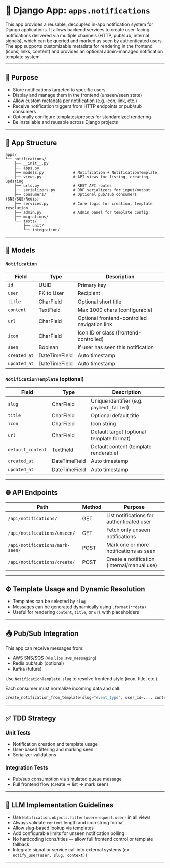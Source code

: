 # 🔔 Django App: `apps.notifications`

This app provides a reusable, decoupled in-app notification system for Django applications. It allows backend services to create user-facing notifications delivered via multiple channels (HTTP, pub/sub, internal signals), which can be queried and marked as seen by authenticated users. The app supports customizable metadata for rendering in the frontend (icons, links, content) and provides an optional admin-managed notification template system.

---

## 🎯 Purpose

- Store notifications targeted to specific users
- Display and manage them in the frontend (unseen/seen state)
- Allow custom metadata per notification (e.g. icon, link, etc.)
- Receive notification triggers from HTTP endpoints or pub/sub consumers
- Optionally configure templates/presets for standardized rendering
- Be installable and reusable across Django projects

---

## 📁 App Structure

```
apps/
└── notifications/
    ├── __init__.py
    ├── apps.py
    ├── models.py             # Notification + NotificationTemplate
    ├── views.py              # API views for listing, creating, updating
    ├── urls.py               # REST API routes
    ├── serializers.py        # DRF serializers for input/output
    ├── consumers/            # Optional pub/sub consumers (SNS/SQS/Redis)
    ├── services.py           # Core logic for creation, template resolution
    ├── admin.py              # Admin panel for template config
    ├── migrations/
    └── tests/
        ├── unit/
        └── integration/
```

---

## 🧱 Models

### `Notification`

| Field        | Type           | Description                                  |
|--------------|----------------|----------------------------------------------|
| `id`         | UUID           | Primary key                                  |
| `user`       | FK to User     | Recipient                                    |
| `title`      | CharField      | Optional short title                         |
| `content`    | TextField      | Max 1000 chars (configurable)                |
| `url`        | CharField      | Optional frontend-controlled navigation link |
| `icon`       | CharField      | Icon ID or class (frontend-controlled)       |
| `seen`       | Boolean        | If user has seen this notification           |
| `created_at` | DateTimeField  | Auto timestamp                               |
| `updated_at` | DateTimeField  | Auto timestamp                               |

### `NotificationTemplate` (optional)

| Field        | Type           | Description                                  |
|--------------|----------------|----------------------------------------------|
| `slug`       | CharField      | Unique identifier (e.g. `payment_failed`)     |
| `title`      | CharField      | Optional default title                       |
| `icon`       | CharField      | Icon string                                  |
| `url`        | CharField      | Default target (optional template format)     |
| `default_content` | TextField | Default content (template renderable)         |
| `created_at` | DateTimeField  | Auto timestamp                               |
| `updated_at` | DateTimeField  | Auto timestamp                               |

---

## 🌐 API Endpoints

| Path                                  | Method | Purpose                                      |
|---------------------------------------|--------|----------------------------------------------|
| `/api/notifications/`                | GET    | List notifications for authenticated user   |
| `/api/notifications/unseen/`         | GET    | Fetch only unseen notifications             |
| `/api/notifications/mark-seen/`      | POST   | Mark one or more notifications as seen      |
| `/api/notifications/create/`         | POST   | Create a notification (internal/manual use) |

---

## ⚙️ Template Usage and Dynamic Resolution

- Templates can be selected by `slug`
- Messages can be generated dynamically using `.format(**data)`
- Useful for rendering `content`, `title`, or `url` with placeholders

---

## 📤 Pub/Sub Integration

This app can receive messages from:
- AWS SNS/SQS (via `libs.aws_messaging`)
- Redis pub/sub (optional)
- Kafka (future)

Use `NotificationTemplate.slug` to resolve frontend style (icon, title, etc.).

Each consumer must normalize incoming data and call:

```python
create_notification_from_template(slug="event_type", user_id=..., context={...})
```

---

## ✅ TDD Strategy

### Unit Tests

- Notification creation and template usage
- User-based filtering and marking seen
- Serializer validations

### Integration Tests

- Pub/sub consumption via simulated queue message
- Full frontend flow (create → list → mark seen)

---

## 🤖 LLM Implementation Guidelines

- Use `Notification.objects.filter(user=request.user)` in all views
- Always validate `content` length and icon string format
- Allow slug-based lookup via templates
- Add configurable limits for unseen notification polling
- No hardcoding icons/titles — allow full frontend control or template fallback
- Integrate signal or service call into external systems (ex: `notify_user(user, slug, context)`)

---
